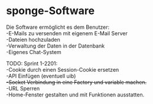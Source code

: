 # sponge-Software

Die Software ermöglicht es dem Benutzer:
<br>
  -E-Mails zu versenden mit eigenem E-Mail Server
<br>
  -Dateien hochzuladen
<br>
  -Verwaltung der Daten in der Datenbank
<br>
  -Eigenes Chat-System

TODO:
Sprint 1-2201:
<br>
  -Cookie durch einen Session-Cookie ersetzen
<br>
  -API Einfügen (eventuell uib)
  <br>
  <s>-Socket Verbindung in eine Factory und variable machen.</s>
  <br>
  -URL Sperren
<br>
  -Home-Fenster gestalten und mit Funktionen ausstatten.
<br>

